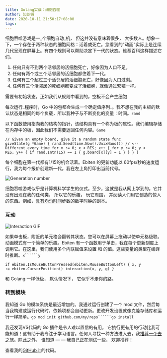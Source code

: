 ```yaml
---
title: Golang实战：细胞吞噬
author: 知识铺
date: 2020-10-11 21:50:17+08:00
tags:
---
```


细胞吞噬游戏是一_个细胞自动_机， 但这并没有意味着很多， 大多数人。想象一下，一个存在于两种状态的细胞网格：活着或死亡。您看到的"动画"实际上是连续几代呈现在屏幕上。有四个规则可以帮助决定下一代的状态。维基百科这样描述它们。

1.  任何只有不到两个活邻居的活细胞死亡，好像因为人口不足。
2.  任何有两个或三个活邻居的活细胞都住着下一代。
3.  任何有三个超过三个活邻居的活细胞死亡，好像因为人口过剩。
4.  任何有三个活邻居的死细胞都变成了活细胞，就像通过繁殖一样。

需要有初始状态。正如我们从规则中看到的，空板不会产生细胞

<font _mstmutation="1" _msthash="290615" _msttexthash="893507992">每次运行_程序时，Go 中的包都会生成一个确定值序列_。我不想在我的主板的默认状态是相同的每个负载，所以我种子与不断变化的变量：时间。</font>```rand```

<font _mstmutation="1" _msthash="290914" _msttexthash="685440106">以下函数使用指向我的结构的指针，该结构具有一个称为板的属性。我们编辑存储在内存中的板，因此我们不需要返回任何内容。</font>```Game```

 <code>// Given an empty board, give it a random state
func giveState(g *Game) {
    rand.Seed(time.Now().UnixNano()) // <-- Different every time
    for x := 0; x < RES; x++ {
        for y := 0; y < RES; y++ {
            if rand.Intn(15) == 1 {
                g.board[x][y] = 1
            }
        }
    }
}</code> 

每个细胞在第一代都有1/15的机会活着。Ebiten 的更新功能以 60fps/秒的速度运行，我为每个报价创建新一代。我在左上角打印出当前代号。



![Generation number](https://cdn.jsdelivr.net/gh/zshipu/images/202110050818261.png)

细胞吞噬游戏似乎是计算机科学学生的仪式。至少，这就是我从网上学到的。它并没有出现在我的任何类， 所以它的乐趣， 玩它周围， 并阅读人们用它创造的惊人的东西。例如，[具有均匀时间](https://zshipu.com/t?url=https://codegolf.stackexchange.com/a/111932)步数的数字时钟的副本。

### [](#interaction)<font _mstmutation="1" _msthash="306202" _msttexthash="4031014">互动</font>





![Interaction GIF](https://cdn.jsdelivr.net/gh/zshipu/images/202110050818670.gif)

<font _mstmutation="1" _msthash="290303" _msttexthash="2319385263">如果单击板，附近的单元格会翻转其状态。您可以在屏幕上拖动以使单元格级联。动画模式有一个简单的乐趣。Ebiten 有一个函数用于单击，我在每个更新刻度上调用它。在这里，我们使用多个内联赋值来设置 和 的值。这些变量的类型在编译时推断。</font>```x``````y```

 <code>if ebiten.IsMouseButtonPressed(ebiten.MouseButtonLeft) {
    x, y := ebiten.CursorPosition()
    interaction(x, y, g)
}</code> 

和 Golang 一样低级， 默认情况下， 它似乎不走你的路。

### [](#go-modules)<font _mstmutation="1" _msthash="304941" _msttexthash="11614759">转到模块</font>

<font _mstmutation="1" _msthash="291499" _msttexthash="1220215984">我知道 Go 的模块系统是最近增加的。我通过运行创建了一个 mod 文件，然后每当我构建或运行代码时，依赖项都会自动更新。更改开发设置就像克隆存储库和运行一样简单。</font>```go mod init github.com/my/repo``````go install```

我还发现VS代码的 Go 插件是令人难以置信的有用， 它执行更有用的行动比我可能知道！这有助于我专注于学习语言。任何人寻找一种方法进入去，我[推荐一个去之旅](https://zshipu.com/t?url=https://tour.golang.org/welcome/1)。除此之外， 谁知道 — — 我自己正在测试一些， 欢迎推荐！

查看我的[GitHub](https://zshipu.com/t?url=https://github.com/healeycodes/conways-game-of-life)上的代码。



